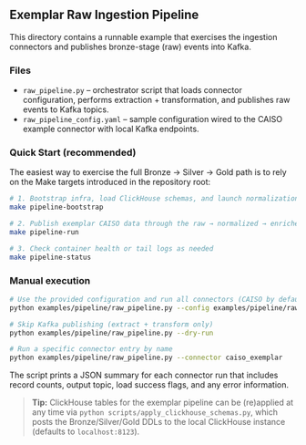 ## Exemplar Raw Ingestion Pipeline

This directory contains a runnable example that exercises the ingestion connectors
and publishes bronze-stage (raw) events into Kafka.

### Files

- `raw_pipeline.py` – orchestrator script that loads connector configuration, performs extraction + transformation, and publishes raw events to Kafka topics.
- `raw_pipeline_config.yaml` – sample configuration wired to the CAISO example connector with local Kafka endpoints.

### Quick Start (recommended)

The easiest way to exercise the full Bronze → Silver → Gold path is to rely on the
Make targets introduced in the repository root:

```bash
# 1. Bootstrap infra, load ClickHouse schemas, and launch normalization/enrichment/aggregation
make pipeline-bootstrap

# 2. Publish exemplar CAISO data through the raw → normalized → enriched → aggregated pipeline
make pipeline-run

# 3. Check container health or tail logs as needed
make pipeline-status
```

### Manual execution

```bash
# Use the provided configuration and run all connectors (CAISO by default)
python examples/pipeline/raw_pipeline.py --config examples/pipeline/raw_pipeline_config.yaml

# Skip Kafka publishing (extract + transform only)
python examples/pipeline/raw_pipeline.py --dry-run

# Run a specific connector entry by name
python examples/pipeline/raw_pipeline.py --connector caiso_exemplar
```

The script prints a JSON summary for each connector run that includes record counts,
output topic, load success flags, and any error information.

> **Tip:** ClickHouse tables for the exemplar pipeline can be (re)applied at any time via
> `python scripts/apply_clickhouse_schemas.py`, which posts the Bronze/Silver/Gold DDLs to
> the local ClickHouse instance (defaults to `localhost:8123`).
